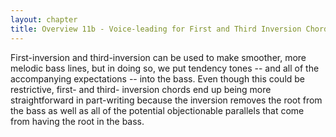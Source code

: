 ```yaml
---
layout: chapter
title: Overview 11b - Voice-leading for First and Third Inversion Chords
---
```


First-inversion and third-inversion can be used to make smoother, more melodic bass lines, but in doing so, we put tendency tones -- and all of the accompanying expectations -- into the bass. Even though this could be restrictive, first- and third- inversion chords end up being more straightforward in part-writing because the inversion removes the root from the bass as well as all of the potential objectionable parallels that come from having the root in the bass.